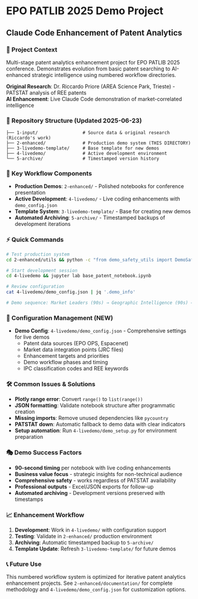 # EPO PATLIB 2025 Demo Project  
## Claude Code Enhancement of Patent Analytics

### 🎯 Project Context
Multi-stage patent analytics enhancement project for EPO PATLIB 2025 conference. Demonstrates evolution from basic patent searching to AI-enhanced strategic intelligence using numbered workflow directories.

**Original Research**: Dr. Riccardo Priore (AREA Science Park, Trieste) - PATSTAT analysis of REE patents  
**AI Enhancement**: Live Claude Code demonstration of market-correlated intelligence

### 📁 Repository Structure (Updated 2025-06-23)
```
├── 1-input/                 # Source data & original research (Riccardo's work)
├── 2-enhanced/              # Production demo system (THIS DIRECTORY)
├── 3-livedemo-template/     # Base template for new demos  
├── 4-livedemo/              # Active development environment
└── 5-archive/               # Timestamped version history
```

### 🚀 Key Workflow Components
- **Production Demos**: `2-enhanced/` - Polished notebooks for conference presentation
- **Active Development**: `4-livedemo/` - Live coding enhancements with `demo_config.json`
- **Template System**: `3-livedemo-template/` - Base for creating new demos
- **Automated Archiving**: `5-archive/` - Timestamped backups of development iterations

### ⚡ Quick Commands
```bash
# Test production system
cd 2-enhanced/utils && python -c "from demo_safety_utils import DemoSafetyManager; DemoSafetyManager().check_patstat_connection()"

# Start development session  
cd 4-livedemo && jupyter lab base_patent_notebook.ipynb

# Review configuration
cat 4-livedemo/demo_config.json | jq '.demo_info'

# Demo sequence: Market Leaders (90s) → Geographic Intelligence (90s) → Technology Network (90s)
```

### 🔧 Configuration Management (NEW)
- **Demo Config**: `4-livedemo/demo_config.json` - Comprehensive settings for live demos
  - Patent data sources (EPO OPS, Espacenet)
  - Market data integration points (JRC files)
  - Enhancement targets and priorities
  - Demo workflow phases and timing
  - IPC classification codes and REE keywords

### 🛠️ Common Issues & Solutions
- **Plotly range error**: Convert `range()` to `list(range())`
- **JSON formatting**: Validate notebook structure after programmatic creation
- **Missing imports**: Remove unused dependencies like `pycountry`
- **PATSTAT down**: Automatic fallback to demo data with clear indicators
- **Setup automation**: Run `4-livedemo/demo_setup.py` for environment preparation

### 🎭 Demo Success Factors
- **90-second timing** per notebook with live coding enhancements
- **Business value focus** - strategic insights for non-technical audience
- **Comprehensive safety** - works regardless of PATSTAT availability
- **Professional outputs** - Excel/JSON exports for follow-up
- **Automated archiving** - Development versions preserved with timestamps

### 📈 Enhancement Workflow
1. **Development**: Work in `4-livedemo/` with configuration support
2. **Testing**: Validate in `2-enhanced/` production environment
3. **Archiving**: Automatic timestamped backup to `5-archive/`
4. **Template Update**: Refresh `3-livedemo-template/` for future demos

### 📞 Future Use
This numbered workflow system is optimized for iterative patent analytics enhancement projects. See `2-enhanced/documentation/` for complete methodology and `4-livedemo/demo_config.json` for customization options.
